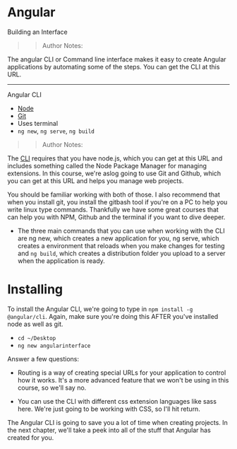 <!-- .slide: data-state="title" -->

# Angular

Building an Interface

> > Author Notes:

The angular CLI or Command line interface makes it easy to create Angular applications by automating some of the steps. You can get the CLI at this URL.

---

Angular CLI

- [Node](https://nodejs.org/)
- [Git](https://git-scm.com/)
- Uses terminal
- `ng new`, `ng serve`, `ng build`

> > Author Notes:

The [CLI](https://cli.angular.io/) requires that you have node.js, which you can get at this URL and includes something called the Node Package Manager for managing extensions. In this course, we're aslog going to use Git and Github, which you can get at this URL and helps you manage web projects.

You should be familiar working with both of those. I also recommend that when you install git, you install the gitbash tool if you're on a PC to help you write linux type commands. Thankfully we have some great courses that can help you with NPM, Github and the terminal if you want to dive deeper.

- The three main commands that you can use when working with the CLI are ng new, which creates a new application for you, ng serve, which creates a environment that reloads when you make changes for testing and `ng build`, which creates a distribution folder you upload to a server when the application is ready.

# Installing

To install the Angular CLI, we're going to type in `npm install -g @angular/cli`. Again, make sure you're doing this AFTER you've installed node as well as git.

- `cd ~/Desktop`
- `ng new angularinterface`

Answer a few questions:

- Routing is a way of creating special URLs for your application to control how it works. It's a more advanced feature that we won't be using in this course, so we'll say no.

- You can use the CLI with different css extension languages like sass here. We're just going to be working with CSS, so I'll hit return.

The Angular CLI is going to save you a lot of time when creating projects. In the next chapter, we'll take a peek into all of the stuff that Angular has created for you.
